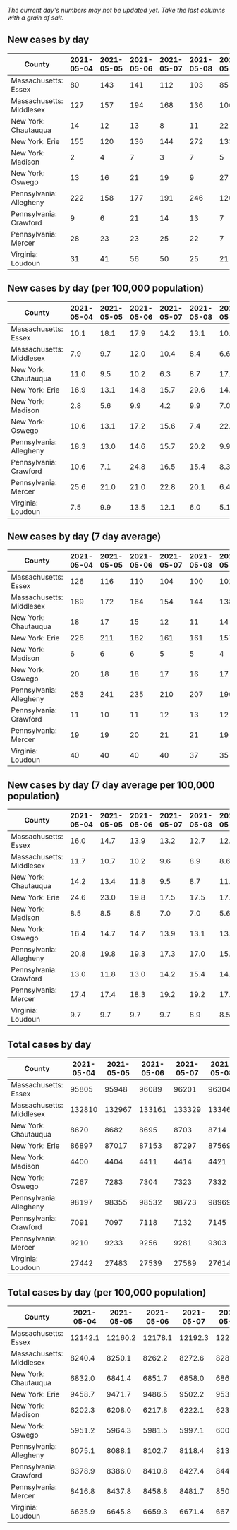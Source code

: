 _The current day's numbers may not be updated yet. Take the last columns with a grain of salt._
## New cases by day

| County | 2021-05-04 | 2021-05-05 | 2021-05-06 | 2021-05-07 | 2021-05-08 | 2021-05-09 | 2021-05-10 |
| --- | --- | --- | --- | --- | --- | --- | --- |
| Massachusetts: Essex | 80 | 143 | 141 | 112 | 103 | 85 | 64 |
| Massachusetts: Middlesex | 127 | 157 | 194 | 168 | 136 | 106 | 74 |
| New York: Chautauqua | 14 | 12 | 13 | 8 | 11 | 22 | 7 |
| New York: Erie | 155 | 120 | 136 | 144 | 272 | 133 | 88 |
| New York: Madison | 2 | 4 | 7 | 3 | 7 | 5 | 8 |
| New York: Oswego | 13 | 16 | 21 | 19 | 9 | 27 | 11 |
| Pennsylvania: Allegheny | 222 | 158 | 177 | 191 | 246 | 120 | 71 |
| Pennsylvania: Crawford | 9 | 6 | 21 | 14 | 13 | 7 | 23 |
| Pennsylvania: Mercer | 28 | 23 | 23 | 25 | 22 | 7 | 2 |
| Virginia: Loudoun | 31 | 41 | 56 | 50 | 25 | 21 | 20 |

## New cases by day (per 100,000 population)

| County | 2021-05-04 | 2021-05-05 | 2021-05-06 | 2021-05-07 | 2021-05-08 | 2021-05-09 | 2021-05-10 |
| --- | --- | --- | --- | --- | --- | --- | --- |
| Massachusetts: Essex | 10.1 | 18.1 | 17.9 | 14.2 | 13.1 | 10.8 | 8.1 |
| Massachusetts: Middlesex | 7.9 | 9.7 | 12.0 | 10.4 | 8.4 | 6.6 | 4.6 |
| New York: Chautauqua | 11.0 | 9.5 | 10.2 | 6.3 | 8.7 | 17.3 | 5.5 |
| New York: Erie | 16.9 | 13.1 | 14.8 | 15.7 | 29.6 | 14.5 | 9.6 |
| New York: Madison | 2.8 | 5.6 | 9.9 | 4.2 | 9.9 | 7.0 | 11.3 |
| New York: Oswego | 10.6 | 13.1 | 17.2 | 15.6 | 7.4 | 22.1 | 9.0 |
| Pennsylvania: Allegheny | 18.3 | 13.0 | 14.6 | 15.7 | 20.2 | 9.9 | 5.8 |
| Pennsylvania: Crawford | 10.6 | 7.1 | 24.8 | 16.5 | 15.4 | 8.3 | 27.2 |
| Pennsylvania: Mercer | 25.6 | 21.0 | 21.0 | 22.8 | 20.1 | 6.4 | 1.8 |
| Virginia: Loudoun | 7.5 | 9.9 | 13.5 | 12.1 | 6.0 | 5.1 | 4.8 |

## New cases by day (7 day average)

| County | 2021-05-04 | 2021-05-05 | 2021-05-06 | 2021-05-07 | 2021-05-08 | 2021-05-09 | 2021-05-10 |
| --- | --- | --- | --- | --- | --- | --- | --- |
| Massachusetts: Essex | 126 | 116 | 110 | 104 | 100 | 102 | 104 |
| Massachusetts: Middlesex | 189 | 172 | 164 | 154 | 144 | 138 | 137 |
| New York: Chautauqua | 18 | 17 | 15 | 12 | 11 | 14 | 12 |
| New York: Erie | 226 | 211 | 182 | 161 | 161 | 157 | 150 |
| New York: Madison | 6 | 6 | 6 | 5 | 5 | 4 | 5 |
| New York: Oswego | 20 | 18 | 18 | 17 | 16 | 17 | 17 |
| Pennsylvania: Allegheny | 253 | 241 | 235 | 210 | 207 | 190 | 169 |
| Pennsylvania: Crawford | 11 | 10 | 11 | 12 | 13 | 12 | 13 |
| Pennsylvania: Mercer | 19 | 19 | 20 | 21 | 21 | 19 | 19 |
| Virginia: Loudoun | 40 | 40 | 40 | 40 | 37 | 35 | 35 |

## New cases by day (7 day average per 100,000 population)

| County | 2021-05-04 | 2021-05-05 | 2021-05-06 | 2021-05-07 | 2021-05-08 | 2021-05-09 | 2021-05-10 |
| --- | --- | --- | --- | --- | --- | --- | --- |
| Massachusetts: Essex | 16.0 | 14.7 | 13.9 | 13.2 | 12.7 | 12.9 | 13.2 |
| Massachusetts: Middlesex | 11.7 | 10.7 | 10.2 | 9.6 | 8.9 | 8.6 | 8.5 |
| New York: Chautauqua | 14.2 | 13.4 | 11.8 | 9.5 | 8.7 | 11.0 | 9.5 |
| New York: Erie | 24.6 | 23.0 | 19.8 | 17.5 | 17.5 | 17.1 | 16.3 |
| New York: Madison | 8.5 | 8.5 | 8.5 | 7.0 | 7.0 | 5.6 | 7.0 |
| New York: Oswego | 16.4 | 14.7 | 14.7 | 13.9 | 13.1 | 13.9 | 13.9 |
| Pennsylvania: Allegheny | 20.8 | 19.8 | 19.3 | 17.3 | 17.0 | 15.6 | 13.9 |
| Pennsylvania: Crawford | 13.0 | 11.8 | 13.0 | 14.2 | 15.4 | 14.2 | 15.4 |
| Pennsylvania: Mercer | 17.4 | 17.4 | 18.3 | 19.2 | 19.2 | 17.4 | 17.4 |
| Virginia: Loudoun | 9.7 | 9.7 | 9.7 | 9.7 | 8.9 | 8.5 | 8.5 |

## Total cases by day

| County | 2021-05-04 | 2021-05-05 | 2021-05-06 | 2021-05-07 | 2021-05-08 | 2021-05-09 | 2021-05-10 |
| --- | --- | --- | --- | --- | --- | --- | --- |
| Massachusetts: Essex | 95805 | 95948 | 96089 | 96201 | 96304 | 96389 | 96453 |
| Massachusetts: Middlesex | 132810 | 132967 | 133161 | 133329 | 133465 | 133571 | 133645 |
| New York: Chautauqua | 8670 | 8682 | 8695 | 8703 | 8714 | 8736 | 8743 |
| New York: Erie | 86897 | 87017 | 87153 | 87297 | 87569 | 87702 | 87790 |
| New York: Madison | 4400 | 4404 | 4411 | 4414 | 4421 | 4426 | 4434 |
| New York: Oswego | 7267 | 7283 | 7304 | 7323 | 7332 | 7359 | 7370 |
| Pennsylvania: Allegheny | 98197 | 98355 | 98532 | 98723 | 98969 | 99089 | 99160 |
| Pennsylvania: Crawford | 7091 | 7097 | 7118 | 7132 | 7145 | 7152 | 7175 |
| Pennsylvania: Mercer | 9210 | 9233 | 9256 | 9281 | 9303 | 9310 | 9312 |
| Virginia: Loudoun | 27442 | 27483 | 27539 | 27589 | 27614 | 27635 | 27655 |

## Total cases by day (per 100,000 population)

| County | 2021-05-04 | 2021-05-05 | 2021-05-06 | 2021-05-07 | 2021-05-08 | 2021-05-09 | 2021-05-10 |
| --- | --- | --- | --- | --- | --- | --- | --- |
| Massachusetts: Essex | 12142.1 | 12160.2 | 12178.1 | 12192.3 | 12205.3 | 12216.1 | 12224.2 |
| Massachusetts: Middlesex | 8240.4 | 8250.1 | 8262.2 | 8272.6 | 8281.0 | 8287.6 | 8292.2 |
| New York: Chautauqua | 6832.0 | 6841.4 | 6851.7 | 6858.0 | 6866.7 | 6884.0 | 6889.5 |
| New York: Erie | 9458.7 | 9471.7 | 9486.5 | 9502.2 | 9531.8 | 9546.3 | 9555.9 |
| New York: Madison | 6202.3 | 6208.0 | 6217.8 | 6222.1 | 6231.9 | 6239.0 | 6250.3 |
| New York: Oswego | 5951.2 | 5964.3 | 5981.5 | 5997.1 | 6004.5 | 6026.6 | 6035.6 |
| Pennsylvania: Allegheny | 8075.1 | 8088.1 | 8102.7 | 8118.4 | 8138.6 | 8148.5 | 8154.3 |
| Pennsylvania: Crawford | 8378.9 | 8386.0 | 8410.8 | 8427.4 | 8442.7 | 8451.0 | 8478.2 |
| Pennsylvania: Mercer | 8416.8 | 8437.8 | 8458.8 | 8481.7 | 8501.8 | 8508.2 | 8510.0 |
| Virginia: Loudoun | 6635.9 | 6645.8 | 6659.3 | 6671.4 | 6677.5 | 6682.6 | 6687.4 |
